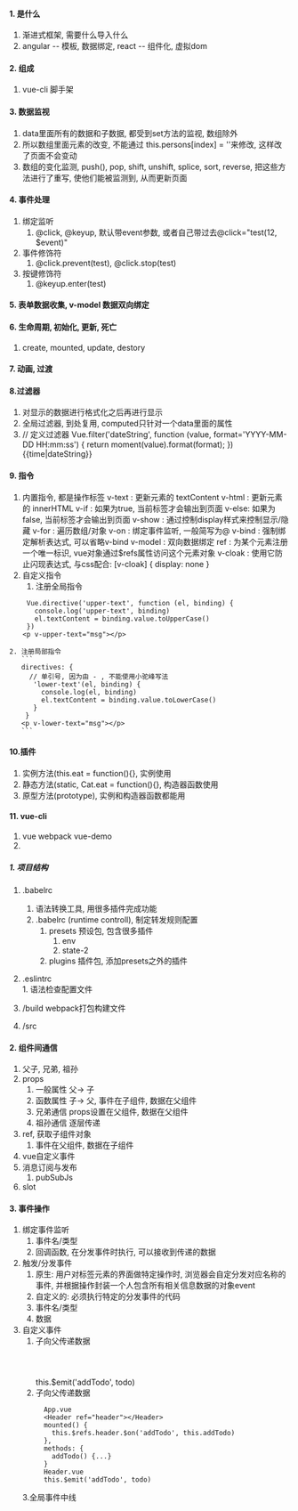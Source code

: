 #### 1. 是什么
  1. 渐进式框架, 需要什么导入什么
  2. angular -- 模板, 数据绑定,   react -- 组件化, 虚拟dom

#### 2. 组成
  1. vue-cli 脚手架

#### 3. 数据监视
  1. data里面所有的数据和子数据, 都受到set方法的监视, 数组除外
  2. 所以数组里面元素的改变, 不能通过 this.persons[index] = ''来修改, 这样改了页面不会变动
  3. 数组的变化监测, push(), pop, shift, unshift, splice, sort, reverse, 把这些方法进行了重写, 使他们能被监测到, 从而更新页面

#### 4. 事件处理
  1. 绑定监听
     1. @click, @keyup, 默认带event参数, 或者自己带过去@click="test(12, $event)"
  2. 事件修饰符
     1. @click.prevent(test), @click.stop(test)
  3. 按键修饰符
     1. @keyup.enter(test)

#### 5. 表单数据收集, v-model 数据双向绑定

#### 6. 生命周期, 初始化, 更新, 死亡
  1. create, mounted, update, destory

#### 7. 动画, 过渡
  <transtion name=""></transtion>

#### 8.过滤器
  1. 对显示的数据进行格式化之后再进行显示
  2. 全局过滤器, 到处复用, computed只针对一个data里面的属性
  3.  // 定义过滤器
  Vue.filter('dateString', function (value, format='YYYY-MM-DD HH:mm:ss') {
    return moment(value).format(format);
  })
  {{time|dateString}}

#### 9. 指令
  1. 内置指令, 都是操作标签
    v-text : 更新元素的 textContent
    v-html : 更新元素的 innerHTML
    v-if : 如果为true, 当前标签才会输出到页面
    v-else: 如果为false, 当前标签才会输出到页面
    v-show : 通过控制display样式来控制显示/隐藏
    v-for : 遍历数组/对象
    v-on : 绑定事件监听, 一般简写为@
    v-bind : 强制绑定解析表达式, 可以省略v-bind
    v-model : 双向数据绑定
    ref : 为某个元素注册一个唯一标识, vue对象通过$refs属性访问这个元素对象
    v-cloak : 使用它防止闪现表达式, 与css配合: [v-cloak] { display: none }
  2. 自定义指令
     1. 注册全局指令
       ```
        Vue.directive('upper-text', function (el, binding) {
          console.log('upper-text', binding)
          el.textContent = binding.value.toUpperCase()
        })
       <p v-upper-text="msg"></p>
       ```
    2. 注册局部指令
       ```
       directives: {
         // 单引号, 因为由 - , 不能使用小驼峰写法
          'lower-text'(el, binding) {
            console.log(el, binding)
            el.textContent = binding.value.toLowerCase()
          }
        }
       <p v-lower-text="msg"></p>
       ``` 
#### 10.插件
  1. 实例方法(this.eat = function(){}, 实例使用
  2. 静态方法(static, Cat.eat = function(){}, 构造器函数使用
  3. 原型方法(prototype), 实例和构造器函数都能用

  
#### 11. vue-cli
  1. vue webpack vue-demo
  2. 

##### 1. 项目结构
  1. .babelrc
     1. 语法转换工具, 用很多插件完成功能
     2. .babelrc  (runtime controll), 制定转发规则配置
        1. presets 预设包, 包含很多插件
           1. env
           2. state-2
        2. plugins 插件包, 添加presets之外的插件

  2. .eslintrc  
    1. 语法检查配置文件
  3. /build webpack打包构建文件
  4. /src
  
#### 2. 组件间通信
  1. 父子, 兄弟, 祖孙
  2. props
     1. 一般属性 父-> 子
     2. 函数属性 子-> 父, 事件在子组件, 数据在父组件
     3. 兄弟通信 props设置在父组件, 数据在父组件
     4. 祖孙通信 逐层传递
  3. ref, 获取子组件对象
     1. 事件在父组件, 数据在子组件
  4. vue自定义事件
  5. 消息订阅与发布
     1. pubSubJs
  6. slot

#### 3. 事件操作
  1. 绑定事件监听
     1. 事件名/类型
     2. 回调函数, 在分发事件时执行, 可以接收到传递的数据
  2. 触发/分发事件
     1. 原生: 用户对标签元素的界面做特定操作时, 浏览器会自定分发对应名称的事件, 并根据操作封装一个人包含所有相关信息数据的对象event
     2. 自定义的: 必须执行特定的分发事件的代码
     3. 事件名/类型
     4. 数据
  3. 自定义事件
     1. 子向父传递数据
        <Header @addTodo="addTodo"></Header> 
        this.$emit('addTodo', todo)
     2. 子向父传递数据
        ```
          App.vue
          <Header ref="header"></Header>
          mounted() {
            this.$refs.header.$on('addTodo', this.addTodo)
          },
          methods: {
            addTodo() {...}
          }
          Header.vue
          this.$emit('addTodo', todo)
        ```
     3.全局事件中线